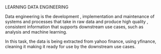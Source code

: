 LEARNING DATA ENGINEERING

Data engineering is the development , implementation and maintenance of systems and processes that take in raw data and produce high quality , consistent information that supports downstream use cases, such as analysis and machine learning.

In this task, the data is being extracted from yahoo finance, using yfinance, cleaning it making it ready for use by the downstream use cases.